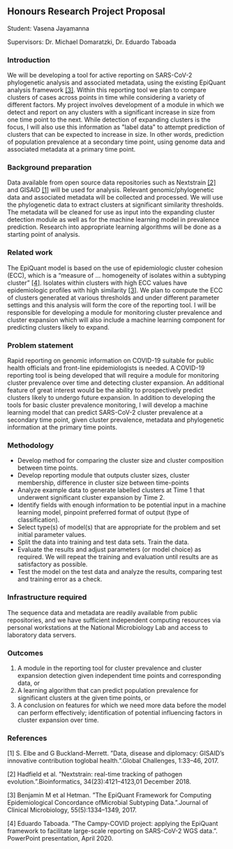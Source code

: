 
## Honours Research Project Proposal

Student: Vasena Jayamanna

Supervisors: Dr. Michael Domaratzki, Dr. Eduardo Taboada


### Introduction

We will be developing a tool for active reporting on SARS-CoV-2 phylogenetic analysis and associated metadata, using the existing EpiQuant analysis framework [[3]](#3). Within this reporting tool we plan to compare clusters of cases across points in time while considering a variety of different factors. My project involves development of a module in which we detect and report on any clusters with a significant increase in size from one time point to the next. While detection of expanding clusters is the focus, I will also use this information as "label data" to attempt prediction of clusters that can be expected to increase in size. In other words, prediction of population prevalence at a secondary time point, using genome data and associated metadata at a primary time point. 

### Background preparation

Data available from open source data repositories such as Nextstrain [[2]](#2) and GISAID [[1]](#1) will be used for analysis. Relevant genomic/phylogenetic data and associated metadata will be collected and processed. We will use the phylogenetic data to extract clusters at significant similarity thresholds. The metadata will be cleaned for use as input into the expanding cluster detection module as well as for the machine learning model in prevalence prediction. Research into appropriate learning algorithms will be done as a starting point of analysis.

### Related work

The EpiQuant model is based on the use of epidemiologic cluster cohesion (ECC), which is a “measure of … homogeneity of isolates within a subtyping cluster” [[4]](#4). Isolates within clusters with high ECC values have epidemiologic profiles with high similarity [[3]](#3). We plan to compute the ECC of clusters generated at various thresholds and under different parameter settings and this analysis will form the core of the reporting tool. I will be responsible for developing a module for monitoring cluster prevalence and cluster expansion which will also include a machine learning component for predicting clusters likely to expand. 

### Problem statement

Rapid reporting on genomic information on COVID-19 suitable for public health officials and front-line epidemiologists is needed. A COVID-19 reporting tool is being developed that will require a module for monitoring cluster prevalence over time and detecting cluster expansion. An additional feature of great interest would be the ability to prospectively predict clusters likely to undergo future expansion. In addition to developing the tools for basic cluster prevalence monitoring, I will develop a machine learning model that can predict SARS-CoV-2 cluster prevalence at a secondary time point, given cluster prevalence, metadata and phylogenetic information at the primary time points.

### Methodology

  - Develop method for comparing the cluster size and cluster composition between time points.
  - Develop reporting module that outputs cluster sizes, cluster membership, difference in cluster size between time-points
  - Analyze example data to generate labelled clusters at Time 1 that underwent significant cluster expansion by Time 2. 
  - Identify fields with enough information to be potential input in a machine learning model, pinpoint preferred format of output (type of classification). 
  - Select type(s) of model(s) that are appropriate for the problem and set initial parameter values.
  - Split the data into training and test data sets. Train the data.
  - Evaluate the results and adjust parameters (or model choice) as required. We will repeat the training and evaluation until results are as satisfactory as possible.
  - Test the model on the test data and analyze the results, comparing test and training error as a check.

### Infrastructure required

The sequence data and metadata are readily available from public repositories, and we have sufficient independent computing resources via personal workstations at the National Microbiology Lab and access to laboratory data servers.

### Outcomes

  1. A module in the reporting tool for cluster prevalence and cluster expansion detection given independent time points and corresponding data, or
  2. A learning algorithm that can predict population prevalence for significant clusters at the given time points, or 
  3. A conclusion on features for which we need more data before the model can perform effectively;  identification of potential influencing factors in cluster expansion over time.

### References

<a id="1">[1]</a> S. Elbe and G Buckland-Merrett.  ”Data, disease and diplomacy:  GISAID’s innovative contribution toglobal health.”.Global Challenges, 1:33–46, 2017.

<a id="2">[2]</a> Hadfield et al. ”Nextstrain: real-time tracking of pathogen evolution.”.Bioinformatics, 34(23):4121–4123,01 December 2018.

<a id="3">[3]</a> Benjamin M et al Hetman.  ”The EpiQuant Framework for Computing Epidemiological Concordance ofMicrobial Subtyping Data.”.Journal of Clinical Microbiology, 55(5):1334–1349, 2017.

<a id="4">[4]</a> Eduardo Taboada.  ”The Campy-COVID project:  applying the EpiQuant framework to facilitate large-scale reporting on SARS-CoV-2 WGS data.”.  PowerPoint presentation, April 2020.
